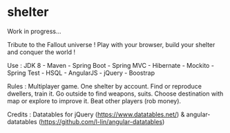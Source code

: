 # shelter
Work in progress...

Tribute to the Fallout universe ! Play with your browser, build your shelter and conquer the world !

Use : JDK 8 - Maven - Spring Boot - Spring MVC - Hibernate - Mockito - Spring Test - HSQL - AngularJS - jQuery - Boostrap

Rules : Multiplayer game. One shelter by account. Find or reproduce dwellers, train it. Go outside to find weapons, suits. Choose destination with map or explore to improve it. Beat other players (rob money).

Credits : Datatables for jQuery (https://www.datatables.net/) & angular-datatables (https://github.com/l-lin/angular-datatables)